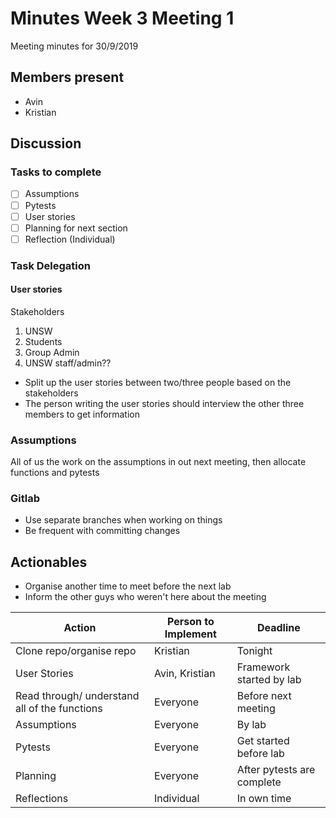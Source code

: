 # Minutes Week 3 Meeting 1
Meeting minutes for 30/9/2019

## Members present
* Avin
* Kristian

## Discussion

### Tasks to complete
* [ ] Assumptions
* [ ] Pytests
* [ ] User stories
* [ ] Planning for next section
* [ ] Reflection (Individual)

### Task Delegation

#### User stories
Stakeholders
1. UNSW
2. Students
3. Group Admin
4. UNSW staff/admin??

* Split up the user stories between two/three people based on the stakeholders
* The person writing the user stories should interview the other three members to get information

### Assumptions
All of us the work on the assumptions in out next meeting, then allocate functions and pytests

### Gitlab
* Use separate branches when working on things
* Be frequent with committing changes

## Actionables
* Organise another time to meet before the next lab
* Inform the other guys who weren't here about the meeting

|Action | Person to Implement| Deadline|
|---|---|---|
Clone repo/organise repo | Kristian|Tonight|
User Stories | Avin, Kristian|Framework started by lab|
| Read through/ understand all of the functions|Everyone|Before next meeting|
Assumptions | Everyone | By lab|
Pytests | Everyone| Get started before lab |
Planning | Everyone | After pytests are complete
Reflections | Individual| In own time |
